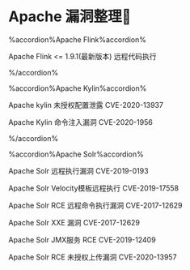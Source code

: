 # Apache 漏洞整理👻

%accordion%Apache Flink%accordion%

Apache Flink <= 1.9.1(最新版本) 远程代码执行

%/accordion%

%accordion%Apache Kylin%accordion%

Apache kylin 未授权配置泄露 CVE-2020-13937

Apache Kylin 命令注入漏洞 CVE-2020-1956

%/accordion%

%accordion%Apache Solr%accordion%

Apache Solr 远程执行漏洞 CVE-2019-0193

Apache Solr Velocity模板远程执行 CVE-2019-17558

Apache Solr RCE 远程命令执行漏洞 CVE-2017-12629

Apache Solr XXE 漏洞 CVE-2017-12629

Apache Solr JMX服务 RCE  CVE-2019-12409

Apache Solr RCE 未授权上传漏洞 CVE-2020-13957